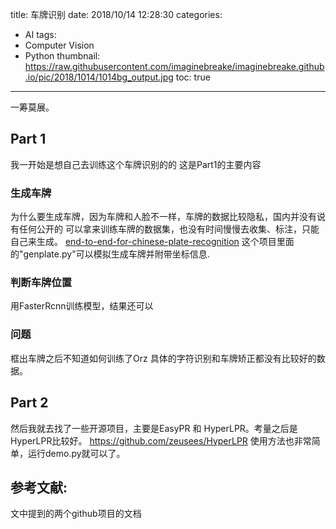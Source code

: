 title: 车牌识别
date: 2018/10/14 12:28:30
categories:
- AI
tags:
- Computer Vision
- Python
thumbnail: https://raw.githubusercontent.com/imaginebreake/imaginebreake.github.io/pic/2018/1014/1014bg_output.jpg
toc: true
---

一筹莫展。

<!-- more -->

## Part 1
我一开始是想自己去训练这个车牌识别的的 这是Part1的主要内容

### 生成车牌
为什么要生成车牌，因为车牌和人脸不一样，车牌的数据比较隐私，国内并没有说有任何公开的 可以拿来训练车牌的数据集，也没有时间慢慢去收集、标注，只能自己来生成。
[end-to-end-for-chinese-plate-recognition](https://github.com/szad670401/end-to-end-for-chinese-plate-recognition)
这个项目里面的"genplate.py"可以模拟生成车牌并附带坐标信息.

### 判断车牌位置
用FasterRcnn训练模型，结果还可以

### 问题
框出车牌之后不知道如何训练了Orz 具体的字符识别和车牌矫正都没有比较好的数据。

## Part 2
然后我就去找了一些开源项目，主要是EasyPR 和 HyperLPR。考量之后是HyperLPR比较好。
https://github.com/zeusees/HyperLPR
使用方法也非常简单，运行demo.py就可以了。


## 参考文献:
文中提到的两个github项目的文档